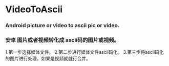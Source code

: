 # VideoToAscii
### Android picture or video to ascii pic or video.
### 安卓 图片或者视频转化成 ascii码的图片或视频。

1.第一步选择媒体文件。
2.第二步进行媒体文件ascii码化。
3.第三步将ascii码化的图片进行处理，如果是视频就就行合并。
